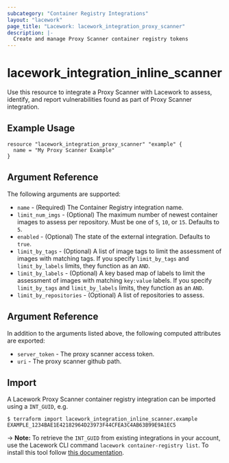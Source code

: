 ```yaml
---
subcategory: "Container Registry Integrations"
layout: "lacework"
page_title: "Lacework: lacework_integration_proxy_scanner"
description: |-
  Create and manage Proxy Scanner container registry tokens
---
```


# lacework\_integration\_inline\_scanner

Use this resource to integrate a Proxy Scanner with Lacework to assess, identify,
and report vulnerabilities found as part of Proxy Scanner integration.

## Example Usage

```hcl
resource "lacework_integration_proxy_scanner" "example" {
  name = "My Proxy Scanner Example"
}
```

## Argument Reference

The following arguments are supported:

* `name` - (Required) The Container Registry integration name.
* `limit_num_imgs` - (Optional) The maximum number of newest container images to assess per repository. Must be one of `5`, `10`, or `15`. Defaults to `5`.
* `enabled` - (Optional) The state of the external integration. Defaults to `true`.
* `limit_by_tags` - (Optional) A list of image tags to limit the assessment of images with matching tags. If you specify `limit_by_tags` and `limit_by_labels` limits, they function as an `AND`.
* `limit_by_labels` - (Optional) A key based map of labels to limit the assessment of images with matching `key:value` labels. If you specify `limit_by_tags` and `limit_by_labels` limits, they function as an `AND`.
* `limit_by_repositories` - (Optional) A list of repositories to assess.

## Argument Reference

In addition to the arguments listed above, the following computed attributes are exported:

* `server_token` - The proxy scanner access token.
* `uri` - The proxy scanner github path.

## Import

A Lacework Proxy Scanner container registry integration can be imported using a `INT_GUID`, e.g.

```
$ terraform import lacework_integration_inline_scanner.example EXAMPLE_1234BAE1E42182964D23973F44CFEA3C4AB63B99E9A1EC5
```
-> **Note:** To retrieve the `INT_GUID` from existing integrations in your account, use the
	Lacework CLI command `lacework container-registry list`. To install this tool follow
	[this documentation](https://docs.lacework.com/cli/).
